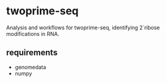 # twoprime-seq

Analysis and workflows for twoprime-seq, identifying 2´ribose
modifications in RNA.

## requirements
- genomedata
- numpy

